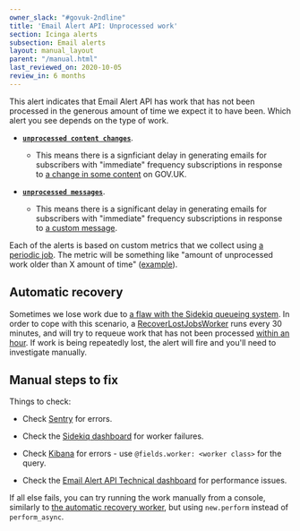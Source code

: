 ```yaml
---
owner_slack: "#govuk-2ndline"
title: 'Email Alert API: Unprocessed work'
section: Icinga alerts
subsection: Email alerts
layout: manual_layout
parent: "/manual.html"
last_reviewed_on: 2020-10-05
review_in: 6 months
---
```



This alert indicates that Email Alert API has work that has not been processed in the generous amount of time we expect it to have been. Which alert you see depends on the type of work.

* **[`unprocessed content changes`](https://github.com/alphagov/email-alert-api/blob/master/app/workers/process_content_change_worker.rb)**.

  * This means there is a signficiant delay in generating emails for subscribers with "immediate" frequency subscriptions in response to [a change in some content] on GOV.UK.

* **[`unprocessed messages`](https://github.com/alphagov/email-alert-api/blob/master/app/workers/process_message_worker.rb)**.

  * This means there is a significant delay in generating emails for subscribers with "immediate" frequency subscriptions in response to [a custom message].

Each of the alerts is based on custom metrics that we collect using [a periodic job](https://github.com/alphagov/email-alert-api/blob/a656389b1abdd46226ca37c1682c318f1c2eafee/app/workers/metrics_collection_worker.rb). The metric will be something like "amount of unprocessed work older than X amount of time" ([example](https://github.com/alphagov/email-alert-api/blob/a656389b1abdd46226ca37c1682c318f1c2eafee/app/workers/metrics_collection_worker/content_change_exporter.rb#L16)).

## Automatic recovery

Sometimes we lose work due to [a flaw with the Sidekiq queueing system](https://github.com/mperham/sidekiq/wiki/Problems-and-Troubleshooting#my-sidekiq-process-is-crashing-what-do-i-do). In order to cope with this scenario, a [RecoverLostJobsWorker] runs every 30 minutes, and will try to requeue work that has not been processed [within an hour](https://github.com/alphagov/email-alert-api/blob/2f3931ac1ca25fe8c79b2405af98d1de55e1d47b/app/workers/recover_lost_jobs_worker/unprocessed_check.rb#L13). If work is being repeatedly lost, the alert will fire and you'll need to investigate manually.

## Manual steps to fix

Things to check:

* Check [Sentry] for errors.

* Check the [Sidekiq dashboard] for worker failures.

* Check [Kibana] for errors - use ```@fields.worker: <worker class>``` for the query.

* Check the [Email Alert API Technical dashboard] for performance issues.

If all else fails, you can try running the work manually from a console, similarly to [the automatic recovery worker](https://github.com/alphagov/email-alert-api/blob/2f3931ac1ca25fe8c79b2405af98d1de55e1d47b/app/workers/recover_lost_jobs_worker/unprocessed_check.rb#L13), but using `new.perform` instead of `perform_async`.

[Sentry]: https://sentry.io/organizations/govuk/issues/?project=202220&statsPeriod=6h
[a custom message]: https://github.com/alphagov/email-alert-api/blob/master/docs/api.md#post-messages
[a change in some content]: https://github.com/alphagov/email-alert-api/blob/master/docs/api.md#post-content-changes
[Kibana]: https://kibana.logit.io/s/2dd89c13-a0ed-4743-9440-825e2e52329e/app/kibana#/discover?_g=(refreshInterval:(display:Off,pause:!f,value:0),time:(from:now-1h,mode:quick,to:now))&_a=(columns:!('@message',host),index:'*-*',interval:auto,query:(query_string:(query:'@type:%20sidekiq%20AND%20application:%20email-alert-api%20AND%20@fields.worker:%20ProcessContentChangeWorker')),sort:!('@timestamp',desc))
[RecoverLostJobsWorker]: https://github.com/alphagov/email-alert-api/blob/master/app/workers/recover_lost_jobs_worker.rb
[Sidekiq dashboard]: https://grafana.production.govuk.digital/dashboard/file/sidekiq.json?refresh=1m&orgId=1&var-Application=email-alert-api&var-Queues=All&from=now-3h&to=now
[Email Alert API Technical dashboard]: https://grafana.production.govuk.digital/dashboard/file/email_alert_api_technical.json?refresh=1m&orgId=1
